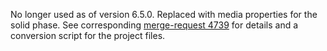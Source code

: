 No longer used as of version 6.5.0. Replaced with media properties for the solid
phase. See corresponding [merge-request 4739](https://gitlab.opengeosys.org/ogs/ogs/-/merge_requests/4739)
for details and a conversion script for the project files.
